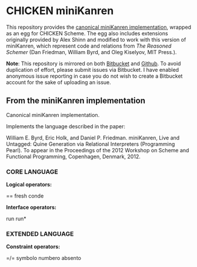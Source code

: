 # CHICKEN miniKanren

This repository provides the [canonical miniKanren
implementation](https://github.com/miniKanren/miniKanren), wrapped as an egg
for CHICKEN Scheme. The egg also includes extensions originally provided by
Alex Shinn and modified to work with this version of miniKanren, which
represent code and relations from *The Reasoned Schemer* (Dan Friedman, William
Byrd, and Oleg Kiselyov, MIT Press.).

**Note**: This repository is mirrored on both
[Bitbucket](https://bitbucket.org/ThatGeoGuy/chicken-minikanren/) and
[Github](https://github.com/ThatGeoGuy/chicken-miniKanren). To avoid
duplication of effort, please submit issues via Bitbucket. I have enabled
anonymous issue reporting in case you do not wish to create a Bitbucket account
for the sake of uploading an issue.

## From the miniKanren implementation

Canonical miniKanren implementation.

Implements the language described in the paper:

William E. Byrd, Eric Holk, and Daniel P. Friedman. miniKanren, Live and Untagged: Quine Generation via Relational Interpreters (Programming Pearl). To appear in the Proceedings of the 2012 Workshop on Scheme and Functional Programming, Copenhagen, Denmark, 2012.

### CORE LANGUAGE

**Logical operators:**

==
fresh
conde

**Interface operators:**

run
run\*

### EXTENDED LANGUAGE

**Constraint operators:**

=/=
symbolo
numbero
absento
